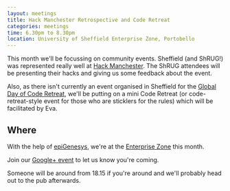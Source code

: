 ```yaml
---
layout: meetings
title: Hack Manchester Retrospective and Code Retreat
categories: meetings
time: 6.30pm to 8.30pm
location: University of Sheffield Enterprise Zone, Portobello
---
```


This month we'll be focussing on community events. Sheffield (and
ShRUG!) was represented really well at [Hack
Manchester](http://www.hackmanchester.com/). The ShRUG attendees will be
presenting their hacks and giving us some feedback about the event.


Also, as there isn't currently an event organised in Sheffield for the
[Global Day of Code Retreat](http://globalday.coderetreat.org/), we'll
be putting on a mini Code Retreat (or code-retreat-style event for those
who are sticklers for the rules) which will be facilitated by Eva.

## Where

With the help of [epiGenesys](http://www.epigenesys.co.uk), we're at the
[Enterprise Zone](http://enterprise.shef.ac.uk/contact-us) this month.

Join our [Google+
event](https://plus.google.com) to let us know you're coming.

Someone will be around from 18.15 if you're around and we'll probably head out to the pub afterwards.

